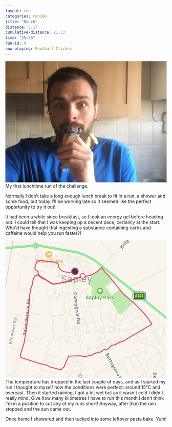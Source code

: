 ```yaml
---
layout: run
categories: run100
title: "Runch"
distance: 5.17
cumulative-distance: 21.33
time: "25:36"
run-id: 4
now-playing: Football Cliches
---
```


![Me eating an energy gel before the run](/assets/images/2020-09-24/before.jpg)
My first lunchtime run of the challenge. 

Normally I don’t take a long enough lunch break to fit in a run, a shower and some food, but today I'll be working late so it seemed like the perfect opportunity to try it out!

It had been a while since breakfast, so I took an energy gel before heading out. I could tell that I was keeping up a decent pace, certainly at the start. Who'd have thought that ingesting a substance containing carbs and caffeine would help you run faster?!

![A map from Fitbit of my run](/assets/images/2020-09-24/fitbit-map.png)
The temperature has dropped in the last couple of days, and as I started my run I thought to myself how the conditions were perfect: around 15°C and overcast. Then it started raining. I got a bit wet but as it wasn't cold I didn't really mind. Give how many kilometres I have to run this month I don't think I'm in a position to cut any of my runs short! Anyway, after 3km the rain stopped and the sun came out.

Once home I showered and then tucked into some leftover pasta bake. Yum!
